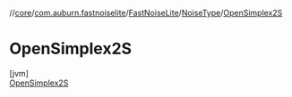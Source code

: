 //[core](../../../../../index.md)/[com.auburn.fastnoiselite](../../../index.md)/[FastNoiseLite](../../index.md)/[NoiseType](../index.md)/[OpenSimplex2S](index.md)

# OpenSimplex2S

[jvm]\
[OpenSimplex2S](index.md)
